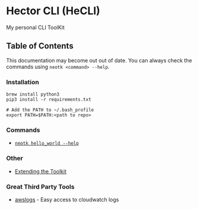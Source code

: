 # Hector CLI (HeCLI)
My personal CLI ToolKit

## Table of Contents
This documentation may become out out of date. You can always check the commands using `neotk <command> --help`.

### Installation
```
brew install python3
pip3 install -r requirements.txt

# Add the PATH to ~/.bash_profile
export PATH=$PATH:<path to repo>
```

### Commands
- [`neotk hello_world --help`](docs/commands/hello_world.md)

### Other
- [Extending the Toolkit](docs/extending.md)

### Great Third Party Tools
* [awslogs](https://github.com/jorgebastida/awslogs/blob/master/README.rst) - Easy access to cloudwatch logs